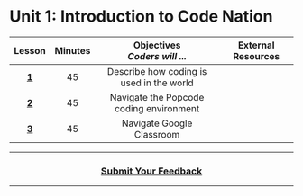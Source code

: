 # Unit 1: Introduction to Code Nation
|Lesson|Minutes|Objectives <br> *Coders will ...*|External Resources|
|:-------:|:-------:|:-------:|:-------:|
|[**1**](https://docs.google.com/presentation/d/1kMPeFzEKDjG_EmWg4rQvqpi0pKBSe3r8CmzcvdX-l-c/edit)|45| Describe how coding is used in the world|
|[**2**](https://docs.google.com/presentation/d/108pEQLvRWS2K1feUDO0HxapxZ30d_eyTw1pQ0414Y0s/edit)|45|Navigate the Popcode coding environment|
|[**3**](https://docs.google.com/presentation/d/1BAqdRqQ2QF29reT9I1AEOHlNm91YaDg7ee10KDIiY28/edit)|45|Navigate Google Classroom|

----
<h3 align="center"><a href="https://docs.google.com/forms/d/e/1FAIpQLSeLpI-m6UKvIxk97F8R1iidFRaYXJ3dfcUuIjx2Pz0WMfO1SA/viewform">Submit Your Feedback</a>  </h3>

----

